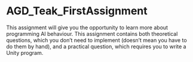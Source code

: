 # AGD_Teak_FirstAssignment
This assignment will give you the opportunity to learn more about programming AI behaviour. This assignment contains both theoretical questions, which you don’t need to implement (doesn’t mean you have to do them by hand), and a practical question, which requires you to write a Unity program. 
